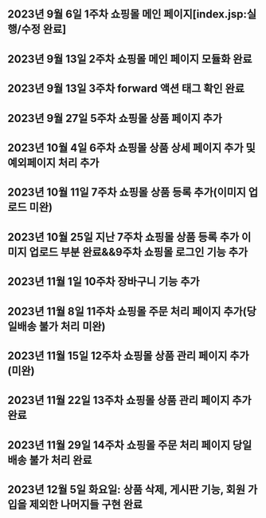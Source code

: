 ## 2023년 9월 6일 1주차 쇼핑몰 메인 페이지[index.jsp:실행/수정 완료]


## 2023년 9월 13일 2주차 쇼핑몰 메인 페이지 모듈화 완료

## 2023년 9월 13일 3주차 forward 액션 태그 확인 완료

## 2023년 9월 27일 5주차 쇼핑몰 상품 페이지 추가

## 2023년 10월 4일 6주차 쇼핑몰 상품 상세 페이지 추가 및 예외페이지 처리 추가

## 2023년 10월 11일 7주차 쇼핑몰 상품 등록 추가(이미지 업로드 미완)

## 2023년 10월 25일 지난 7주차 쇼핑몰 상품 등록 추가 이미지 업로드 부분 완료&&9주차 쇼핑몰 로그인 기능 추가

## 2023년 11월 1일 10주차 장바구니 기능 추가

## 2023년 11월 8일 11주차 쇼핑몰 주문 처리 페이지 추가(당일배송 불가 처리 미완)

## 2023년 11월 15일 12주차 쇼핑몰 상품 관리 페이지 추가(미완)

## 2023년 11월 22일 13주차 쇼핑몰 상품 관리 페이지 추가 완료

## 2023년 11월 29일 14주차 쇼핑몰 주문 처리 페이지 당일배송 불가 처리 완료

## 2023년 12월 5일 화요일: 상품 삭제, 게시판 기능, 회원 가입을 제외한 나머지들 구현 완료

